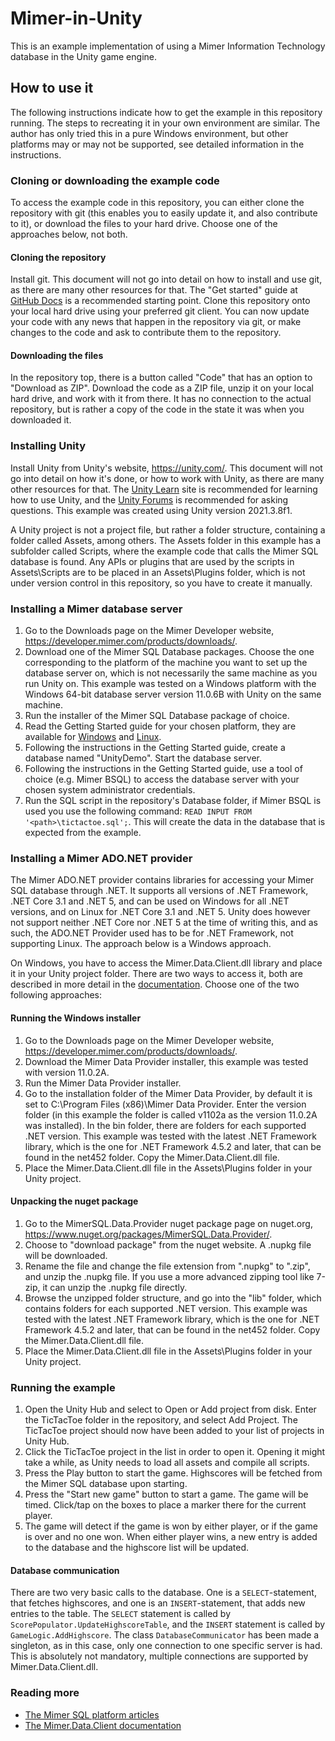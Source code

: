 # Mimer-in-Unity
This is an example implementation of using a Mimer Information Technology database in the Unity game engine.

## How to use it
The following instructions indicate how to get the example in this repository running. The steps to recreating it in your own environment are similar. The author has only tried this in a pure Windows environment, but other platforms may or may not be supported, see detailed information in the instructions.

### Cloning or downloading the example code
To access the example code in this repository, you can either clone the repository with git (this enables you to easily update it, and also contribute to it), or download the files to your hard drive. Choose one of the approaches below, not both.
#### Cloning the repository
Install git. This document will not go into detail on how to install and use git, as there are many other resources for that. The "Get started" guide at [GitHub Docs](https://docs.github.com/en/get-started) is a recommended starting point. Clone this repository onto your local hard drive using your preferred git client. You can now update your code with any news that happen in the repository via git, or make changes to the code and ask to contribute them to the repository.
#### Downloading the files
In the repository top, there is a button called "Code" that has an option to "Download as ZIP". Download the code as a ZIP file, unzip it on your local hard drive, and work with it from there. It has no connection to the actual repository, but is rather a copy of the code in the state it was when you downloaded it.

### Installing Unity
Install Unity from Unity's website, https://unity.com/. This document will not go into detail on how it's done, or how to work with Unity, as there are many other resources for that. The [Unity Learn](https://unity.com/learn) site is recommended for learning how to use Unity, and the [Unity Forums](https://forum.unity.com/) is recommended for asking questions. This example was created using Unity version 2021.3.8f1.

A Unity project is not a project file, but rather a folder structure, containing a folder called Assets, among others. The Assets folder in this example has a subfolder called Scripts, where the example code that calls the Mimer SQL database is found. Any APIs or plugins that are used by the scripts in Assets\Scripts are to be placed in an Assets\Plugins folder, which is not under version control in this repository, so you have to create it manually.

### Installing a Mimer database server
1. Go to the Downloads page on the Mimer Developer website, https://developer.mimer.com/products/downloads/.
2. Download one of the Mimer SQL Database packages. Choose the one corresponding to the platform of the machine you want to set up the database server on, which is not necessarily the same machine as you run Unity on. This example was tested on a Windows platform with the Windows 64-bit database server version 11.0.6B with Unity on the same machine.
3. Run the installer of the Mimer SQL Database package of choice.
4. Read the Getting Started guide for your chosen platform, they are available for [Windows](https://docs.mimer.com/MimerOnWindows/latest_mimerwin.html "Mimer SQL - Getting Started on Windows") and [Linux](https://docs.mimer.com/MimerOnLinux/latest_mimerlinux.html "Mimer SQL - Getting Started on Linux").
5. Following the instructions in the Getting Started guide, create a database named "UnityDemo". Start the database server.
6. Following the instructions in the Getting Started guide, use a tool of choice (e.g. Mimer BSQL) to access the database server with your chosen system administrator credentials.
7. Run the SQL script in the repository's Database folder, if Mimer BSQL is used you use the following command: `READ INPUT FROM '<path>\tictactoe.sql';`. This will create the data in the database that is expected from the example.

### Installing a Mimer ADO.NET provider
The Mimer ADO.NET provider contains libraries for accessing your Mimer SQL database through .NET. It supports all versions of .NET Framework, .NET Core 3.1 and .NET 5, and can be used on Windows for all .NET versions, and on Linux for .NET Core 3.1 and .NET 5. Unity does however not support neither .NET Core nor .NET 5 at the time of writing this, and as such, the ADO.NET Provider used has to be for .NET Framework, not supporting Linux. The approach below is a Windows approach.

On Windows, you have to access the Mimer.Data.Client.dll library and place it in your Unity project folder. There are two ways to access it, both are described in more detail in the [documentation](https://docs.mimer.com/MimerNetDataProvider/latest_mimerdataprovider.html/#Installaion.html "Installing the Mimer SQL Data Provider"). Choose one of the two following approaches:

#### Running the Windows installer
1. Go to the Downloads page on the Mimer Developer website, https://developer.mimer.com/products/downloads/.
2. Download the Mimer Data Provider installer, this example was tested with version 11.0.2A.
3. Run the Mimer Data Provider installer.
4. Go to the installation folder of the Mimer Data Provider, by default it is set to C:\Program Files (x86)\Mimer Data Provider. Enter the version folder (in this example the folder is called v1102a as the version 11.0.2A was installed). In the bin folder, there are folders for each supported .NET version. This example was tested with the latest .NET Framework library, which is the one for .NET Framework 4.5.2 and later, that can be found in the net452 folder. Copy the Mimer.Data.Client.dll file.
5. Place the Mimer.Data.Client.dll file in the Assets\Plugins folder in your Unity project.

#### Unpacking the nuget package
1. Go to the MimerSQL.Data.Provider nuget package page on nuget.org, https://www.nuget.org/packages/MimerSQL.Data.Provider/.
2. Choose to "download package" from the nuget website. A .nupkg file will be downloaded.
3. Rename the file and change the file extension from ".nupkg" to ".zip", and unzip the .nupkg file. If you use a more advanced zipping tool like 7-zip, it can unzip the .nupkg file directly.
4. Browse the unzipped folder structure, and go into the "lib" folder, which contains folders for each supported .NET version. This example was tested with the latest .NET Framework library, which is the one for .NET Framework 4.5.2 and later, that can be found in the net452 folder. Copy the Mimer.Data.Client.dll file.
5. Place the Mimer.Data.Client.dll file in the Assets\Plugins folder in your Unity project.

### Running the example
1. Open the Unity Hub and select to Open or Add project from disk. Enter the TicTacToe folder in the repository, and select Add Project. The TicTacToe project should now have been added to your list of projects in Unity Hub.
2. Click the TicTacToe project in the list in order to open it. Opening it might take a while, as Unity needs to load all assets and compile all scripts.
3. Press the Play button to start the game. Highscores will be fetched from the Mimer SQL database upon starting.
4. Press the "Start new game" button to start a game. The game will be timed. Click/tap on the boxes to place a marker there for the current player.
5. The game will detect if the game is won by either player, or if the game is over and no one won. When either player wins, a new entry is added to the database and the highscore list will be updated.

#### Database communication
There are two very basic calls to the database. One is a `SELECT`-statement, that fetches highscores, and one is an `INSERT`-statement, that adds new entries to the table. The `SELECT` statement is called by `ScorePopulator.UpdateHighscoreTable`, and the `INSERT` statement is called by `GameLogic.AddHighscore`.
The class `DatabaseCommunicator` has been made a singleton, as in this case, only one connection to one specific server is had. This is absolutely not mandatory, multiple connections are supported by Mimer.Data.Client.dll.

### Reading more
* [The Mimer SQL platform articles](https://developer.mimer.com/products/platform-articles/)
* [The Mimer.Data.Client documentation](https://docs.mimer.com/MimerNetDataProvider/latest_mimerdataprovider.html/#Mimer.Data.Client~Mimer.Data.Client_namespace.html)
